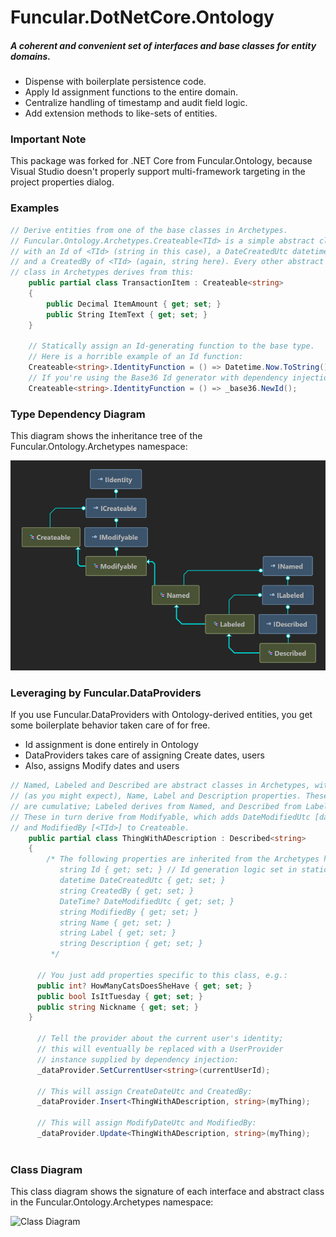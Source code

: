 # Funcular.DotNetCore.Ontology
##### A coherent and convenient set of interfaces and base classes for entity domains. 

* Dispense with boilerplate persistence code. 
* Apply Id assignment functions to the entire domain.
* Centralize handling of timestamp and audit field logic. 
* Add extension methods to like-sets of entities. 

### Important Note
This package was forked for .NET Core from Funcular.Ontology, because
Visual Studio doesn't properly support multi-framework targeting in
the project properties dialog. 

### Examples 
```csharp
// Derive entities from one of the base classes in Archetypes.
// Funcular.Ontology.Archetypes.Createable<TId> is a simple abstract class 
// with an Id of <TId> (string in this case), a DateCreatedUtc datetime, 
// and a CreatedBy of <TId> (again, string here). Every other abstract
// class in Archetypes derives from this:
	public partial class TransactionItem : Createable<string>
	{
		public Decimal ItemAmount { get; set; }
		public String ItemText { get; set; }
	}
	
	// Statically assign an Id-generating function to the base type.
	// Here is a horrible example of an Id function:
	Createable<string>.IdentityFunction = () => Datetime.Now.ToString();
	// If you're using the Base36 Id generator with dependency injection:
	Createable<string>.IdentityFunction = () => _base36.NewId();
```

### Type Dependency Diagram
This diagram shows the inheritance tree of the Funcular.Ontology.Archetypes namespace:

![Dependency Diagram](https://github.com/piranout/Funcular.DotNetCore.Ontology/blob/master/Funcular.DotNetCore.Ontology/Archetypes/archetypes-type-dependencies.png "Dependency Graph")

### Leveraging by Funcular.DataProviders

If you use Funcular.DataProviders with Ontology-derived entities, you get some boilerplate behavior taken care of for free.
* Id assignment is done entirely in Ontology
* DataProviders takes care of assigning Create dates, users
* Also, assigns Modify dates and users

```csharp
// Named, Labeled and Described are abstract classes in Archetypes, with
// (as you might expect), Name, Label and Description properties. These
// are cumulative; Labeled derives from Named, and Described from Labeled.
// These in turn derive from Modifyable, which adds DateModifiedUtc [datetime?]
// and ModifiedBy [<TId>] to Createable. 
	public partial class ThingWithADescription : Described<string>
	{
	    /* The following properties are inherited from the Archetypes hierarchy: 
	       string Id { get; set; } // Id generation logic set in static method
	       datetime DateCreatedUtc { get; set; }
	       string CreatedBy { get; set; }
	       DateTime? DateModifiedUtc { get; set; }
	       string ModifiedBy { get; set; }
	       string Name { get; set; }
	       string Label { get; set; }
	       string Description { get; set; }
	     */
	     
      // You just add properties specific to this class, e.g.:	     
      public int? HowManyCatsDoesSheHave { get; set; }
      public bool IsItTuesday { get; set; }
      public string Nickname { get; set; }
	}
	
      // Tell the provider about the current user's identity; 
      // this will eventually be replaced with a UserProvider
      // instance supplied by dependency injection:
      _dataProvider.SetCurrentUser<string>(currentUserId);
      
      // This will assign CreateDateUtc and CreatedBy:
      _dataProvider.Insert<ThingWithADescription, string>(myThing);
      
      // This will assign ModifyDateUtc and ModifiedBy:
      _dataProvider.Update<ThingWithADescription, string>(myThing);
      
```

### Class Diagram
This class diagram shows the signature of each interface and abstract class in the Funcular.Ontology.Archetypes namespace:

![Class Diagram](/Content/ClassDiagram.png?raw=true "Class Diagram")